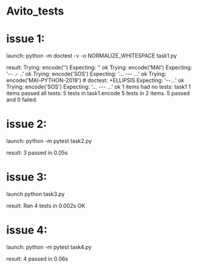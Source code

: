 # Avito_tests

# issue 1:
launch:
python -m doctest -v -o NORMALIZE_WHITESPACE task1.py

result:
Trying:
    encode('')
Expecting:
    ''
ok
Trying:
    encode('MAI')
Expecting:
    '-- .- ..'
ok
Trying:
    encode('SOS')
Expecting:
    '... --- ...'
ok
Trying:
    encode('MAI-PYTHON-2019') # doctest: +ELLIPSIS
Expecting:
    '--...'
ok
Trying:
    encode('SOS')
Expecting:
    '... ---
    ...'
ok
1 items had no tests:
    task1
1 items passed all tests:
   5 tests in task1.encode
5 tests in 2 items.
5 passed and 0 failed.


# issue 2:
launch:
python -m pytest task2.py

result:
3 passed in 0.05s

# issue 3:

launch
python task3.py

result:
Ran 4 tests in 0.002s
OK

# issue 4:
launch:
python -m pytest task4.py

result:
4 passed in 0.06s
